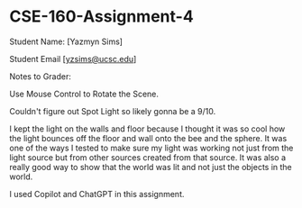 # CSE-160-Assignment-4

Student Name: [Yazmyn Sims]

Student Email [yzsims@ucsc.edu]

Notes to Grader: 

Use Mouse Control to Rotate the Scene.

Couldn't figure out Spot Light so likely gonna be a 9/10.

I kept the light on the walls and floor because I thought it was so cool how the light bounces off the floor and wall onto the bee and the sphere. It was one of the ways I tested to make sure my light was working not just from the light source but from other sources created from that source. It was also a really good way to show that the world was lit and not just the objects in the world.

I used Copilot and ChatGPT in this assignment. 

